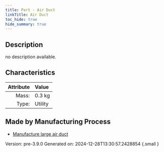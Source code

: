 ```yaml
---
title: Part - Air Duct
linkTitle: Air Duct
toc_hide: true
hide_summary: true
---
```


## Description
no description available.

## Characteristics

| Attribute      | Value |
|--------:|:------|
|Mass:|0.3 kg|
|Type:|Utility|

## Made by Manufacturing Process

- [Manufacture large air duct](/docs/definitions/process/manufacture-large-air-duct)



Version: pre-3.9.0 Generated on: 2024-12-28T13:30:57.2428854
{.small }

